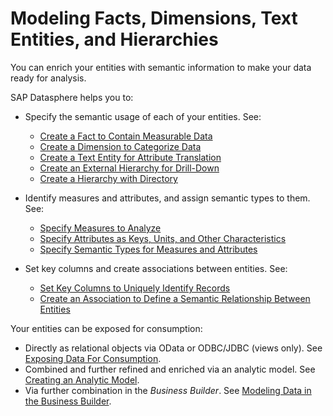 <!-- loiof8a1a25c50c14fd8b4439132a793de4c -->

# Modeling Facts, Dimensions, Text Entities, and Hierarchies

You can enrich your entities with semantic information to make your data ready for analysis.

SAP Datasphere helps you to:

-   Specify the semantic usage of each of your entities. See:
    -   [Create a Fact to Contain Measurable Data](create-a-fact-to-contain-measurable-data-30089bd.md)
    -   [Create a Dimension to Categorize Data](create-a-dimension-to-categorize-data-5aae0e9.md)
    -   [Create a Text Entity for Attribute Translation](create-a-text-entity-for-attribute-translation-b25726d.md)
    -   [Create an External Hierarchy for Drill-Down](create-an-external-hierarchy-for-drill-down-dbac7a8.md)
    -   [Create a Hierarchy with Directory](create-a-hierarchy-with-directory-36c39ee.md)

-   Identify measures and attributes, and assign semantic types to them. See:
    -   [Specify Measures to Analyze](specify-measures-to-analyze-33f7f29.md)
    -   [Specify Attributes as Keys, Units, and Other Characteristics](specify-attributes-as-keys-units-and-other-characteristics-cedc59c.md)
    -   [Specify Semantic Types for Measures and Attributes](specify-semantic-types-for-measures-and-attributes-f7272c0.md)

-   Set key columns and create associations between entities. See:
    -   [Set Key Columns to Uniquely Identify Records](set-key-columns-to-uniquely-identify-records-d9ef2c9.md)
    -   [Create an Association to Define a Semantic Relationship Between Entities](create-an-association-to-define-a-semantic-relationship-between-entities-66c6998.md)


Your entities can be exposed for consumption:

-   Directly as relational objects via OData or ODBC/JDBC \(views only\). See [Exposing Data For Consumption](exposing-data-for-consumption-40ec77e.md).
-   Combined and further refined and enriched via an analytic model. See [Creating an Analytic Model](creating-an-analytic-model-e5fbe9e.md).
-   Via further combination in the *Business Builder*. See [Modeling Data in the Business Builder](../Buisiness-Builder/modeling-data-in-the-business-builder-3829d46.md).

